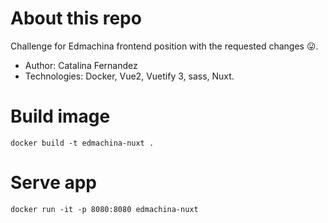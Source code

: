 # About this repo
Challenge for Edmachina frontend position with the requested changes 😛.
- Author: Catalina Fernandez
- Technologies: Docker, Vue2, Vuetify 3, sass, Nuxt.

# Build image
`docker build -t edmachina-nuxt .`

# Serve app
`docker run -it -p 8080:8080 edmachina-nuxt`
